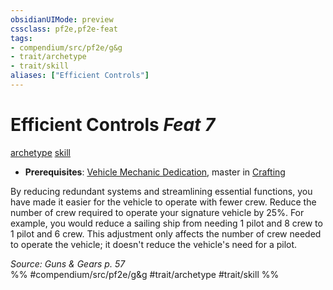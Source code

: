 ```yaml
---
obsidianUIMode: preview
cssclass: pf2e,pf2e-feat
tags:
- compendium/src/pf2e/g&g
- trait/archetype
- trait/skill
aliases: ["Efficient Controls"]
---
```

# Efficient Controls  *Feat 7*  
[archetype](../../rules/traits/archetype.md)  [skill](../../rules/traits/skill.md)  

- **Prerequisites**: [Vehicle Mechanic Dedication](vehicle-mechanic-dedication-g-g.md), master in [Crafting](../skills.md#Crafting)

By reducing redundant systems and streamlining essential functions, you have made it easier for the vehicle to operate with fewer crew. Reduce the number of crew required to operate your signature vehicle by 25%. For example, you would reduce a sailing ship from needing 1 pilot and 8 crew to 1 pilot and 6 crew. This adjustment only affects the number of crew needed to operate the vehicle; it doesn't reduce the vehicle's need for a pilot.

*Source: Guns & Gears p. 57*  
%% #compendium/src/pf2e/g&g #trait/archetype #trait/skill %%